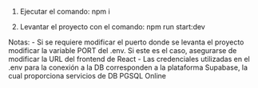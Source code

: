 1. Ejecutar el comando: npm i

2. Levantar el proyecto con el comando: npm run start:dev

Notas: 
    - Si se requiere modificar el puerto donde se levanta el proyecto modificar la variable PORT del .env. Si este es el caso, asegurarse de modificar la URL del frontend de React
    - Las credenciales utilizadas en el .env para la conexión a la DB corresponden a la plataforma Supabase, la cual proporciona servicios de DB PGSQL Online